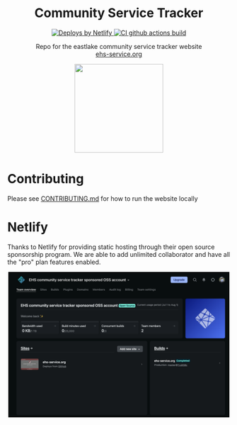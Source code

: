 <h1 align="center">Community Service Tracker</h1>

<p align="center">
                
  <a href="https://www.netlify.com">
    <img src="https://www.netlify.com/img/global/badges/netlify-color-accent.svg" alt="Deploys by Netlify" />
  </a>
  
  <a href="https://github.com/eastlake-key/community-service-tracker/workflows/CI/badge.svg">
    <img src="https://github.com/eastlake-key/community-service-tracker/workflows/CI/badge.svg" alt="CI github actions build" />
  </a>
  
</p>

<p align="center">
   Repo for the eastlake community service tracker website<br>
   <a href="https://ehs-service.org">ehs-service.org</a>
</p>

<p align="center">
   <img src="./docs/images/wolflogo.png" width="200" height="200" />
</p>


# Contributing 
Please see [CONTRIBUTING.md](./CONTRIBUTING.md) for how to run the website locally

# Netlify
Thanks to Netlify for providing static hosting through their open source sponsorship program. 
We are able to add unlimited collaborator and have all the "pro" plan features enabled.

<p align="center">
   <img src="./docs/images/netlify-page.png" width="500" />
</p>

